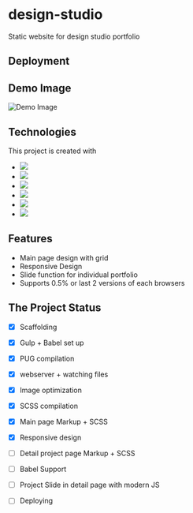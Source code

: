 # design-studio
Static website for design studio portfolio

## Deployment


## Demo Image

![Demo Image](./design-studio-screenshot.png)

## Technologies

This project is created with 
* <img src = "https://img.shields.io/badge/-HTML5-E34F26?style=flat&logo=html5&logoColor=white"> 
* <img src = "https://img.shields.io/badge/-CSS3-1572B6?style=flat&logo=css3&logoColor=white">
* <img src="https://img.shields.io/badge/-Sass-cc6699?style=flat&logo=sass&logoColor=ffffff">
* <img src="https://img.shields.io/badge/-Gulp-cf4647?style=flat&logo=gulp&logoColor=ffffff">
* <img src="https://img.shields.io/badge/-Babel-F9DC3E?style=flat&logo=babel&logoColor=ffffff">
* <img src="https://img.shields.io/badge/-PUG-A86454?style=flat/">
## Features


* Main page design with grid
* Responsive Design
* Slide function for individual portfolio
* Supports 0.5% or last 2 versions of each browsers

## The Project Status


- [x] Scaffolding
- [x] Gulp + Babel set up
- [x] PUG compilation
- [x] webserver + watching files
- [x] Image optimization
- [x] SCSS compilation
- [x] Main page Markup + SCSS
- [x] Responsive design
- [ ] Detail project page Markup + SCSS
- [ ] Babel Support
- [ ] Project Slide in detail page with modern JS
- [ ] Deploying
 
